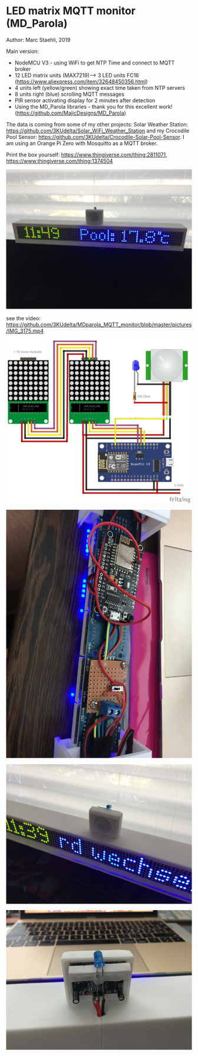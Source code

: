 # LED matrix MQTT monitor (MD_Parola)
Author: Marc Staehli, 2019

Main version:
- NodeMCU V3 - using WiFi to get NTP Time and connect to MQTT broker
- 12 LED matrix units (MAX7219)--> 3 LED units FC16 (https://www.aliexpress.com/item/32648450356.html)
- 4 units left (yellow/green) showing exact time taken from NTP servers
- 8 units right (blue) scrolling MQTT messages
- PIR sensor activating display for 2 minutes after detection
- Using the MD_Parola libraries - thank you for this excellent work! (https://github.com/MajicDesigns/MD_Parola)

The data is coming from some of my other projects: Solar Weather Station: https://github.com/3KUdelta/Solar_WiFi_Weather_Station and my Crocodile Pool Sensor: https://github.com/3KUdelta/Crocodile-Solar-Pool-Sensor. I am using an Orange Pi Zero with Mosquitto as a MQTT broker.

Print the box yourself: https://www.thingiverse.com/thing:2811071, https://www.thingiverse.com/thing:1374504

[![LED matrix MQTT monitor](https://github.com/3KUdelta/MDparola_MQTT_monitor/blob/master/pictures/IMG_3180.JPG)](https://github.com/3KUdelta/MDparola_MQTT_monitor)

see the video: https://github.com/3KUdelta/MDparola_MQTT_monitor/blob/master/pictures/IMG_3175.mp4

[![LED matrix MQTT monitor](https://github.com/3KUdelta/MDparola_MQTT_monitor/blob/master/pictures/LED_parola_MQTT_monitor.png)](https://github.com/3KUdelta/MDparola_MQTT_monitor)

[![LED matrix MQTT monitor](https://github.com/3KUdelta/MDparola_MQTT_monitor/blob/master/pictures/IMG_3172.JPG)](https://github.com/3KUdelta/MDparola_MQTT_monitor)

[![LED matrix MQTT monitor](https://github.com/3KUdelta/MDparola_MQTT_monitor/blob/master/pictures/IMG_3176.JPG)](https://github.com/3KUdelta/MDparola_MQTT_monitor)

[![LED matrix MQTT monitor](https://github.com/3KUdelta/MDparola_MQTT_monitor/blob/master/pictures/IMG_3177.JPG)](https://github.com/3KUdelta/MDparola_MQTT_monitor)
